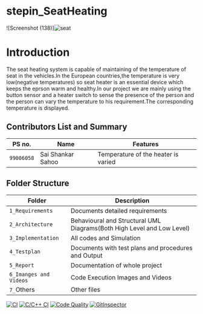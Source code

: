 # stepin_SeatHeating
![Screenshot (138)]![seat](https://user-images.githubusercontent.com/74130827/164718950-18a6aa68-4f86-48b0-9741-53502e86ff77.png)
# Introduction
The seat heating system is capable of maintaining of the temperature of seat in the vehicles.In the European countries,the temperature is very low(negative temperatures) so seat heater is an essential device which keeps the eprson warm and healthy.In our project we are mainly using the button sensor and a heater switch to sense the presence of the person and the person can vary the temperature to his requirement.The corresponding temperature is displayed.
## Contributors List and Summary
|PS no. |  Name   |    Features    |
|-------|---------|----------------|
| `99006058` | Sai Shankar Sahoo |Temperature of the heater is varied|

## Folder Structure
Folder                   | Description
-------------------------| -----------------------------------------
`1_Requirements`         | Documents detailed requirements
`2_Architecture`         | Behavioural and Structural UML Diagrams(Both High Level and Low Level)
`3_Implementation`     | All codes and Simulation
`4_Testplan`       | Documents with test plans and procedures and Output
`5_Report`               | Documentation of whole project
`6_Imanges and Videos`      | Code Execution Images and Videos
`7_`Others      | Other files


[![CI](https://github.com/saiss1998/M2_Heated_Seat/actions/workflows/main.yml/badge.svg)](https://github.com/saiss1998/M2_Heated_Seat/actions/workflows/main.yml)
[![C/C++ CI](https://github.com/saiss1998/M2_Heated_Seat/actions/workflows/c-cpp.yml/badge.svg)](https://github.com/saiss1998/M2_Heated_Seat/actions/workflows/c-cpp.yml)
[![Code Quality](https://www.code-inspector.com/project/28088/score/svg)](https://www.code-inspector.com)
[![GitInspector](https://github.com/saiss1998/M2_Heated_Seat/actions/workflows/git%20inspector.yml/badge.svg)](https://github.com/saiss1998/M2_Heated_Seat/actions/workflows/git%20inspector.yml)
